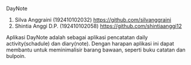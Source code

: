 DayNote

1. Silva Anggraini (192410102032)
https://github.com/silvanggraini
2. Shintia Anggi D.P. (192410102058)
https://github.com/shintiaanggi12

Aplikasi DayNote adalah sebagai aplikasi pencatatan daily activity(schadule) dan diary(note). Dengan harapan aplikasi ini dapat membantu untuk meminimalisir barang bawaan, seperti buku catatan dan bulpoin. 